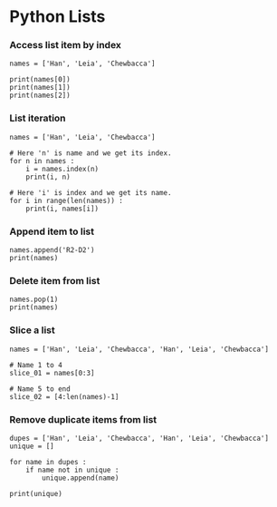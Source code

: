 # Python Lists

### Access list item by index
```
names = ['Han', 'Leia', 'Chewbacca']

print(names[0])
print(names[1])
print(names[2])
```

### List iteration
```
names = ['Han', 'Leia', 'Chewbacca']

# Here 'n' is name and we get its index.
for n in names :
    i = names.index(n)
    print(i, n)

# Here 'i' is index and we get its name.
for i in range(len(names)) :
    print(i, names[i])    
```

### Append item to list
```
names.append('R2-D2')
print(names)
```

### Delete item from list
```
names.pop(1)
print(names)
```

### Slice a list
```
names = ['Han', 'Leia', 'Chewbacca', 'Han', 'Leia', 'Chewbacca']

# Name 1 to 4
slice_01 = names[0:3]

# Name 5 to end
slice_02 = [4:len(names)-1]
```

### Remove duplicate items from list
```
dupes = ['Han', 'Leia', 'Chewbacca', 'Han', 'Leia', 'Chewbacca']
unique = []

for name in dupes : 
    if name not in unique :
        unique.append(name)

print(unique)
```
